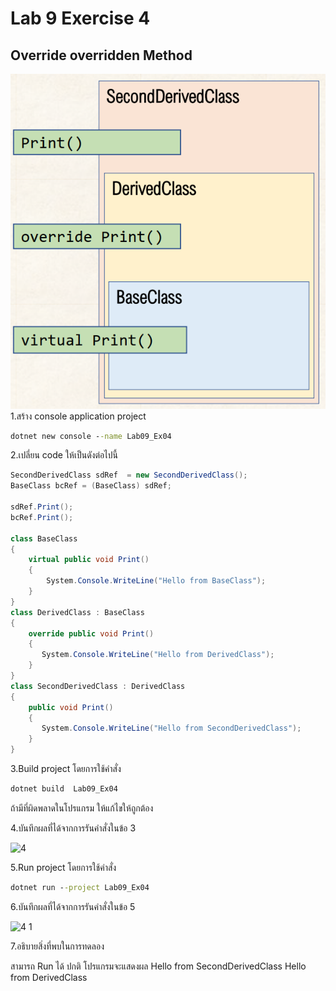 # Lab 9 Exercise 4

## Override overridden Method
![alt text](./Pictures/image02.png)
1.สร้าง console application project

```cmd
dotnet new console --name Lab09_Ex04
```

2.เปลี่ยน code ให้เป็นดังต่อไปนี้

```cs
SecondDerivedClass sdRef  = new SecondDerivedClass();
BaseClass bcRef = (BaseClass) sdRef;

sdRef.Print();
bcRef.Print();

class BaseClass
{
    virtual public void Print()
    {
        System.Console.WriteLine("Hello from BaseClass");
    }
}
class DerivedClass : BaseClass
{
    override public void Print()
    {
       System.Console.WriteLine("Hello from DerivedClass");
    }
}
class SecondDerivedClass : DerivedClass
{
    public void Print()
    {
       System.Console.WriteLine("Hello from SecondDerivedClass");
    }
}
```

3.Build project โดยการใช้คำสั่ง

```cmd
dotnet build  Lab09_Ex04
```

ถ้ามีที่ผิดพลาดในโปรแกรม ให้แก้ไขให้ถูกต้อง

4.บันทึกผลที่ได้จากการรันคำสั่งในข้อ 3

![4](https://github.com/Siriratda/03376836-OOP-2566-Lab-09/assets/144195995/fd90a501-c11f-441a-84a2-274e970de8bd)

5.Run project โดยการใช้คำสั่ง

```cmd
dotnet run --project Lab09_Ex04
```

6.บันทึกผลที่ได้จากการรันคำสั่งในข้อ 5

![4 1](https://github.com/Siriratda/03376836-OOP-2566-Lab-09/assets/144195995/620ac4ec-cb6d-4bc3-9421-9d2841158a56)

7.อธิบายสิ่งที่พบในการทดลอง

สามารถ Run ได้ ปกติ
โปรแกรมจะแสดงผล
Hello from SecondDerivedClass
Hello from DerivedClass
